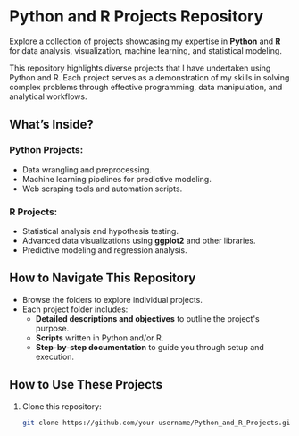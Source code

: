 # Python and R Projects Repository

Explore a collection of projects showcasing my expertise in **Python** and **R** for data analysis, visualization, machine learning, and statistical modeling.

This repository highlights diverse projects that I have undertaken using Python and R. Each project serves as a demonstration of my skills in solving complex problems through effective programming, data manipulation, and analytical workflows.

## What’s Inside?

### Python Projects:
- Data wrangling and preprocessing.
- Machine learning pipelines for predictive modeling.
- Web scraping tools and automation scripts.

### R Projects:
- Statistical analysis and hypothesis testing.
- Advanced data visualizations using **ggplot2** and other libraries.
- Predictive modeling and regression analysis.

## How to Navigate This Repository
- Browse the folders to explore individual projects.
- Each project folder includes:
  - **Detailed descriptions and objectives** to outline the project's purpose.
  - **Scripts** written in Python and/or R.
  - **Step-by-step documentation** to guide you through setup and execution.

## How to Use These Projects
1. Clone this repository:
   ```bash
   git clone https://github.com/your-username/Python_and_R_Projects.git
